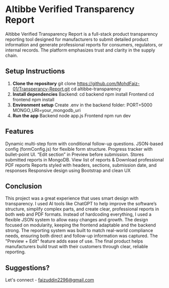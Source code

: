 # Altibbe Verified Transparency Report

Altibbe Verified Transparency Report is a full-stack product transparency reporting tool designed for manufacturers to submit detailed product information and generate professional reports for consumers, regulators, or internal records. The platform emphasizes trust and clarity in the supply chain.

## Setup Instructions

1. **Clone the repository**
   git clone https://github.com/MohdFaiz-01/Transperancy-Report.git
   cd altibbe-transparency
2. **Install dependencies**
    Backend:
      cd backend
      npm install
    Frontend
      cd frontend
      npm install
3. **Environment setup**
    Create .env in the backend folder:
    PORT=5000
    MONGO_URI=your_mongodb_uri
4. **Run the app**
    Backend
     node app.js
    Frontend
     npm run dev

## Features
  Dynamic multi-step form with conditional follow-up questions.
  JSON-based config (formConfig.js) for flexible form structure.
  Progress tracker with bullet-point UI.
  “Edit section” in Preview before submission.
  Stores submitted reports in MongoDB.
  View list of reports & Download professional PDF reports
  Reports styled with headers, sections, submission date, and responses
  Responsive design using Bootstrap and clean UX

## Conclusion
This project was a great experience that uses smart design with transparency. I used AI tools like ChatGPT to help improve the software’s structure, simplify complex parts, and create clear, professional reports in both web and PDF formats. Instead of hardcoding everything, I used a flexible JSON system to allow easy changes and growth. The design focused on modularity, keeping the frontend adaptable and the backend strong.
The reporting system was built to match real-world compliance needs, ensuring both direct and follow-up information was captured. The "Preview + Edit" feature adds ease of use. The final product helps manufacturers build trust with their customers through clear, reliable reporting.

## Suggestions?
Let's connect - faizuddin2296@gmail.com
